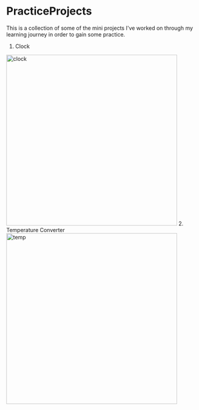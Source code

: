 # PracticeProjects
This is a collection of some of the mini projects I've worked on through my learning journey in order to gain some practice.

1. Clock
  <img width="450" alt="clock" src="https://user-images.githubusercontent.com/74997368/117102780-e3af9280-ad2d-11eb-8388-d5efdfae626d.png">
2. Temperature Converter
  <img width="450" alt="temp" src="https://user-images.githubusercontent.com/74997368/117102853-05107e80-ad2e-11eb-81bb-94c0b24f09e3.png">
